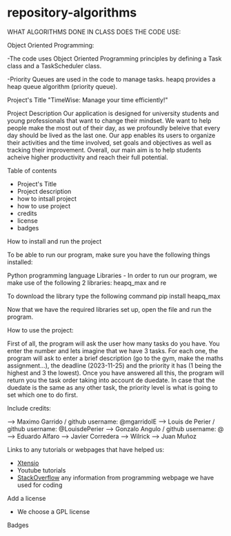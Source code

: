 # repository-algorithms

WHAT ALGORITHMS DONE IN CLASS DOES THE CODE USE:

Object Oriented Programming:

-The code uses Object Oriented Programming principles by defining a Task class and a TaskScheduler class.

-Priority Queues are used in the code to manage tasks. heapq provides a heap queue algorithm (priority queue).


Project's Title
"TimeWise: Manage your time efficiently!"

Project Description
Our application is designed for university students and young professionals that want to change their mindset. We want to help people make the most out of their day, as we profoundly beleive that every day should be lived as the last one. Our app enables its users to organize their activities and the time involved, set goals and objectives as well as tracking their improvement. Overall, our main aim is to help students acheive higher productivity and reach their full potential. 

Table of contents
- Project's Title
- Project description
- how to intsall project
- how to use project
- credits
- license
- badges
  
How to install and run the project

To be able to run our program, make sure you have the following things installed:

Python programming language
Libraries - In order to run our program, we make use of the following 2 libraries: heapq_max and re

To download the library type the following command
pip install heapq_max 

Now that we have the required libraries set up, open the file and run the program.

How to use the project:

First of all, the program will ask the user how many tasks do you have. You enter the number and lets imagine that we have 3 tasks. For each one, the program will ask to enter a brief description (go to the gym, make the maths assignment...), the deadline (2023-11-25) and the priority it has (1 being the highest and 3 the lowest). Once you have answered all this, the program will return you the task order taking into account de duedate. In case that the duedate is the same as any other task, the priority level is what is going to set which one to do first.

Include credits:

--> Maximo Garrido /  github username: @mgarridoIE
--> Louis de Perier / github username: @LouisdePerier
--> Gonzalo Angulo /  github username: @
--> Eduardo Alfaro
--> Javier Corredera
--> Wilrick
--> Juan Muñoz

Links to any tutorials or webpages that have helped us:
- [Xtensio](https://xtensio.com/)
- Youtube tutorials
- [StackOverflow](https://stackoverflow.com/)
any information from programming webpage we have used for coding

Add a license
- We choose a GPL license

Badges
